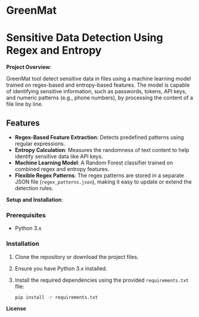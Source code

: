 # GreenMat

# Sensitive Data Detection Using Regex and Entropy

**Project Overview**: 
   
GreenMat tool  detect sensitive data in files using a machine learning model trained on regex-based and entropy-based features. The model is capable of identifying sensitive information, such as passwords, tokens, API keys, and numeric patterns (e.g., phone numbers), by processing the content of a file line by line.

## Features
- **Regex-Based Feature Extraction**: Detects predefined patterns using regular expressions.
- **Entropy Calculation**: Measures the randomness of text content to help identify sensitive data like API keys.
- **Machine Learning Model**: A Random Forest classifier trained on combined regex and entropy features.
- **Flexible Regex Patterns**: The regex patterns are stored in a separate JSON file (`regex_patterns.json`), making it easy to update or extend the detection rules.

**Setup and Installation**: 

### Prerequisites

- Python 3.x

### Installation

1. Clone the repository or download the project files.
2. Ensure you have Python 3.x installed.
3. Install the required dependencies using the provided `requirements.txt` file:

   ```bash
   pip install -r requirements.txt

 **License**





